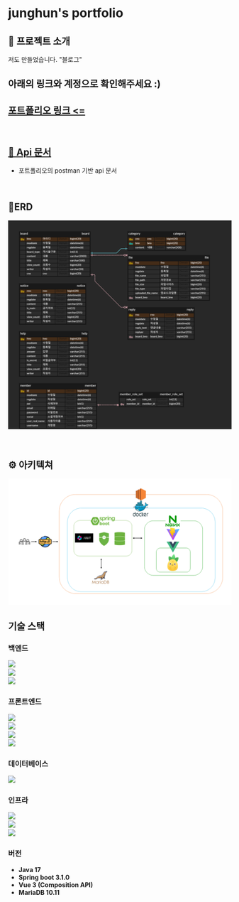# junghun's portfolio

## 🤔 프로젝트 소개

저도 만들었습니다. "블로그" </br>


## 아래의 링크와 계정으로 확인해주세요 :)


## <a href="http://junghun.site" target="_blank"> 포트폴리오 링크 <= </a>



</br>


## <a href="https://documenter.getpostman.com/view/22369547/2sA3BoZWgk" target="_blank"> 📖 Api 문서</a>

- 포트폴리오의 postman 기반 api 문서

</br>


## 🔎ERD

![](readmeimage/포트폴리오.png)

</br>

## ⚙️ 아키텍쳐

![](readmeimage/아키텍쳐.png)

## 기술 스택

### 백엔드

<img src="https://img.shields.io/badge/Spring Boot-6DB33F?style=flat-square&logo=Spring Boot&logoColor=white"></br>
<img src="https://img.shields.io/badge/JPA-59666C?style=flat-square&logo=Hibernate&logoColor=white"></br>
<img src="https://img.shields.io/badge/Spring_Security-6DB33F?style=flat-square&logo=Spring-Security&logoColor=white"></br>

### 프론트엔드

<img src="https://img.shields.io/badge/Vue.js-35495E?style=flat-square&logo=vue.js&logoColor=4FC08D"></br>
<img src="https://img.shields.io/badge/Pinia-35495E?style=flat-square&logo=vuedotjs&logoColor=4FC08D"></br>
<img src="https://img.shields.io/badge/Bootstrap--Vue-563D7C?style=flat-square&logo=bootstrap-vue&logoColor=white"></br>
<img src="https://img.shields.io/badge/Vite-646CFF?style=flat-square&logo=vite&logoColor=white"></br>

### 데이터베이스

<img src="https://img.shields.io/badge/MariaDB-003545?style=flat-square&logo=mariadb&logoColor=white"></br>

### 인프라

<img src="https://img.shields.io/badge/Docker-2496ED?style=flat-square&logo=docker&logoColor=white"></br>
<img src="https://img.shields.io/badge/Docker_Compose-2496ED?style=flat-square&logo=docker&logoColor=white"></br>
<img src="https://img.shields.io/badge/Nginx-009639?style=flat-square&logo=nginx&logoColor=white"></br>

### 버전

- <b>Java 17</b>
- <b>Spring boot 3.1.0</b>
- <b>Vue 3 (Composition API)</b>
- <b>MariaDB 10.11</b>

</br>




